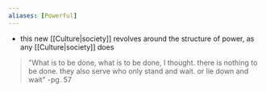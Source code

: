 ```yaml
---
aliases: [Powerful]
---
```

- this new [[Culture|society]] revolves around the structure of power, as any [[Culture|society]] does 

>"What is to be done, what is to be done, I thought. there is nothing to be done. they also serve who only stand and wait. or lie down and wait"
>-pg. 57